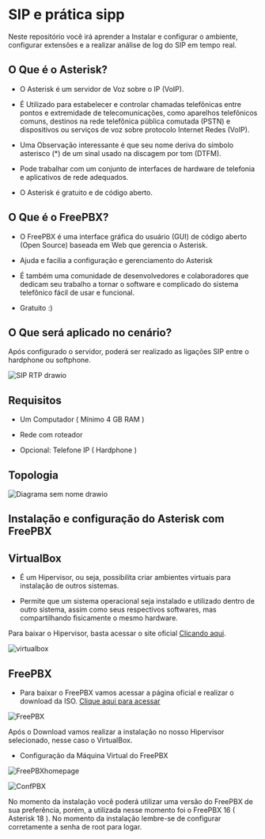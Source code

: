 # SIP e prática sipp

Neste repositório você irá aprender a Instalar e configurar o ambiente, configurar extensões e a realizar análise de log do SIP em tempo real.

## O Que é o Asterisk? 

* O Asterisk é um servidor de Voz sobre o IP (VoIP).

* É Utilizado para estabelecer e controlar chamadas telefônicas entre pontos e extremidade de telecomunicações, como aparelhos telefônicos comuns, destinos na rede telefônica pública comutada (PSTN) e dispositivos ou serviços de voz sobre protocolo Internet Redes (VoIP).

* Uma Observação interessante é que seu nome deriva do símbolo asterisco (*) de um sinal usado na discagem por tom (DTFM).

* Pode trabalhar com um conjunto de interfaces de hardware de telefonia e aplicativos de rede adequados.

* O Asterisk é gratuito e de código aberto.

## O Que é o FreePBX? 

* O FreePBX é uma interface gráfica do usuário (GUI) de código aberto (Open Source) baseada em Web que gerencia o Asterisk.

* Ajuda e facilia a configuração e gerenciamento do Asterisk

* É também uma comunidade de desenvolvedores e colaboradores que dedicam seu trabalho a tornar o software e complicado do sistema telefônico fácil de usar e funcional.

* Gratuito :)

## O Que será aplicado no cenário? 

Após configurado o servidor, poderá ser realizado as ligações SIP entre o hardphone ou softphone.

![SIP RTP drawio](https://github.com/edunando/SIP-na-pratica/assets/88983626/4a8b08d7-5df0-4555-9d1a-467ee92013fb)

## Requisitos

* Um Computador ( Mínimo 4 GB RAM )

* Rede com roteador

* Opcional: Telefone IP ( Hardphone )

## Topologia 

![Diagrama sem nome drawio](https://github.com/edunando/SIP-na-pratica/assets/88983626/7f70caf6-245f-41aa-bc98-7169ce7c8f59)

## Instalação e configuração do Asterisk com FreePBX

## VirtualBox

* É um Hipervisor, ou seja, possibilita criar ambientes virtuais para instalação de outros sistemas.

* Permite que um sistema operacional seja instalado e utilizado dentro de outro sistema, assim como seus respectivos softwares, mas compartilhando fisicamente o mesmo hardware.

Para baixar o Hipervisor, basta acessar o site oficial [Clicando aqui](https://www.virtualbox.org).

![virtualbox](https://github.com/edunando/SIP-na-pratica/assets/88983626/8e5e2967-3538-48da-924c-ca15da2332c3)

## FreePBX

* Para baixar o FreePBX vamos acessar a página oficial e realizar o download da ISO. [Clique aqui para acessar](https://www.freepbx.org)

![FreePBX](https://github.com/edunando/SIP-na-pratica/assets/88983626/04e15cbd-d939-4f64-8f2d-7ffb3e289ea1)

Após o Download vamos realizar a instalação no nosso Hipervisor selecionado, nesse caso o VirtualBox.

* Configuração da Máquina Virtual do FreePBX

![FreePBXhomepage](https://github.com/edunando/SIP-na-pratica/assets/88983626/66f6e789-d036-4c78-9fb0-4ff7c22a3c76)

![ConfPBX](https://github.com/edunando/SIP-na-pratica/assets/88983626/5d14bb87-6001-4616-9639-5f9a285aa0e6)

No momento da instalação você poderá utilizar uma versão do FreePBX de sua preferência, porém, a utilizada nesse momento foi o FreePBX 16 ( Asterisk 18 ). No momento da instalação lembre-se de configurar corretamente a senha de root para logar.




